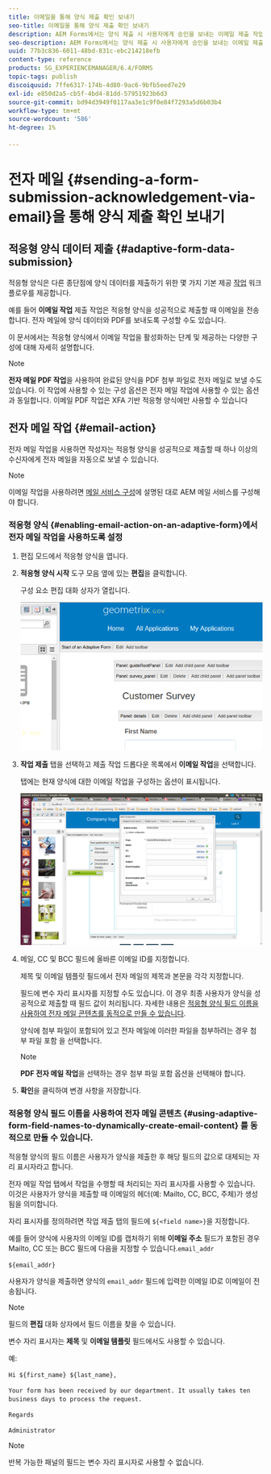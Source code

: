 ```yaml
---
title: 이메일을 통해 양식 제출 확인 보내기
seo-title: 이메일을 통해 양식 제출 확인 보내기
description: AEM Forms에서는 양식 제출 시 사용자에게 승인을 보내는 이메일 제출 작업을 구성할 수 있습니다.
seo-description: AEM Forms에서는 양식 제출 시 사용자에게 승인을 보내는 이메일 제출 작업을 구성할 수 있습니다.
uuid: 77b3c836-6011-48bd-831c-ebc214218efb
content-type: reference
products: SG_EXPERIENCEMANAGER/6.4/FORMS
topic-tags: publish
discoiquuid: 7ffe6317-174b-4d80-9ac6-9bfb5eed7e29
exl-id: e850d2a5-cb5f-4bd4-81dd-57951923b6d3
source-git-commit: bd94d3949f0117aa3e1c9f0e84f7293a5d6b03b4
workflow-type: tm+mt
source-wordcount: '586'
ht-degree: 1%

---
```


# 전자 메일 {#sending-a-form-submission-acknowledgement-via-email}을 통해 양식 제출 확인 보내기

## 적응형 양식 데이터 제출 {#adaptive-form-data-submission}

적응형 양식은 다른 종단점에 양식 데이터를 제출하기 위한 몇 가지 기본 제공 [작업](/help/forms/using/configuring-submit-actions.md) 워크플로우를 제공합니다.

예를 들어 **이메일 작업** 제출 작업은 적응형 양식을 성공적으로 제출할 때 이메일을 전송합니다. 전자 메일에 양식 데이터와 PDF를 보내도록 구성할 수도 있습니다.

이 문서에서는 적응형 양식에서 이메일 작업을 활성화하는 단계 및 제공하는 다양한 구성에 대해 자세히 설명합니다.

>[!NOTE]
>
>**전자 메일 PDF 작업**&#x200B;을 사용하여 완료된 양식을 PDF 첨부 파일로 전자 메일로 보낼 수도 있습니다. 이 작업에 사용할 수 있는 구성 옵션은 전자 메일 작업에 사용할 수 있는 옵션과 동일합니다. 이메일 PDF 작업은 XFA 기반 적응형 양식에만 사용할 수 있습니다

## 전자 메일 작업 {#email-action}

전자 메일 작업을 사용하면 작성자는 적응형 양식을 성공적으로 제출할 때 하나 이상의 수신자에게 전자 메일을 자동으로 보낼 수 있습니다.

>[!NOTE]
>
>이메일 작업을 사용하려면 [메일 서비스 구성](/help/sites-administering/notification.md#configuring-the-mail-service)에 설명된 대로 AEM 메일 서비스를 구성해야 합니다.

### 적응형 양식 {#enabling-email-action-on-an-adaptive-form}에서 전자 메일 작업을 사용하도록 설정

1. 편집 모드에서 적응형 양식을 엽니다.

1. **적응형 양식 시작** 도구 모음 옆에 있는 **편집**&#x200B;을 클릭합니다.

   구성 요소 편집 대화 상자가 열립니다.

   ![적응형 양식의 구성 요소 편집 대화 상자](assets/start_of_adp_form.png)

1. **작업 제출** 탭을 선택하고 제출 작업 드롭다운 목록에서 **이메일 작업**&#x200B;을 선택합니다.

   탭에는 현재 양식에 대한 이메일 작업을 구성하는 옵션이 표시됩니다.

   ![작업 제출 탭](assets/dialog.png)

1. 메일, CC 및 BCC 필드에 올바른 이메일 ID를 지정합니다.

   제목 및 이메일 템플릿 필드에서 전자 메일의 제목과 본문을 각각 지정합니다.

   필드에 변수 자리 표시자를 지정할 수도 있습니다. 이 경우 최종 사용자가 양식을 성공적으로 제출할 때 필드 값이 처리됩니다. 자세한 내용은 [적응형 양식 필드 이름을 사용하여 전자 메일 콘텐츠를 동적으로 만들 수 있습니다](/help/forms/using/form-submission-receipt-via-email.md#p-using-adaptive-form-field-names-to-dynamically-create-email-content-p).

   양식에 첨부 파일이 포함되어 있고 전자 메일에 이러한 파일을 첨부하려는 경우 첨부 파일 포함 을 선택합니다.

   >[!NOTE]
   >
   >**PDF 전자 메일 작업**&#x200B;을 선택하는 경우 첨부 파일 포함 옵션을 선택해야 합니다.

1. **확인**&#x200B;을 클릭하여 변경 사항을 저장합니다.

### 적응형 양식 필드 이름을 사용하여 전자 메일 콘텐츠 {#using-adaptive-form-field-names-to-dynamically-create-email-content} 를 동적으로 만들 수 있습니다.

적응형 양식의 필드 이름은 사용자가 양식을 제출한 후 해당 필드의 값으로 대체되는 자리 표시자라고 합니다.

전자 메일 작업 탭에서 작업을 수행할 때 처리되는 자리 표시자를 사용할 수 있습니다. 이것은 사용자가 양식을 제출할 때 이메일의 헤더(예: Mailto, CC, BCC, 주체)가 생성됨을 의미합니다.

자리 표시자를 정의하려면 작업 제출 탭의 필드에 `${<field name>}`을 지정합니다.

예를 들어 양식에 사용자의 이메일 ID를 캡처하기 위해 **이메일 주소** 필드가 포함된 경우 Mailto, CC 또는 BCC 필드에 다음을 지정할 수 있습니다.`email_addr`

`${email_addr}`

사용자가 양식을 제출하면 양식의 `email_addr` 필드에 입력한 이메일 ID로 이메일이 전송됩니다.

>[!NOTE]
>
>필드의 **편집** 대화 상자에서 필드 이름을 찾을 수 있습니다.

변수 자리 표시자는 **제목** 및 **이메일 템플릿** 필드에서도 사용할 수 있습니다.

예:

`Hi ${first_name} ${last_name},`

`Your form has been received by our department. It usually takes ten business days to process the request.`

`Regards`

`Administrator`

>[!NOTE]
>
>반복 가능한 패널의 필드는 변수 자리 표시자로 사용할 수 없습니다.
